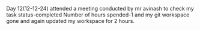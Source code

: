 Day 12(12-12-24)
 attended a meeting conducted by mr avinash to check my task status-completed
 Number of hours spended-1 and my git workspace gone and again updated my workspace for 2 hours.